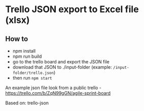# Trello JSON export to Excel file (xlsx)

## How to

- npm install
- npm run build
- go to the trello board and export the JSON file
- download that JSON to ./input-folder (example: `/input-folder/trello.json`)
- then run `npm start`


An example json file look from a public trello - https://trello.com/b/ZqN99gGN/agile-sprint-board

Based on: trello-json